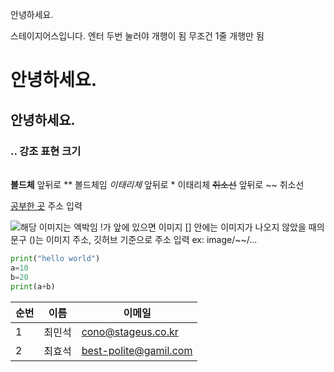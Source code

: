 안녕하세요.

스테이지어스입니다.   엔터 두번 눌러야 개행이 됨   무조건 1줄 개행만 됨

# 안녕하세요.
## 안녕하세요.
### ..                     강조 표현 크기
#### 
#####
######                        

**볼드체**     앞뒤로 ** 볼드체임
*이태리체*     앞뒤로 * 이태리체
~~취소선~~     앞뒤로 ~~ 취소선

[공부한 곳](https://stageus.co.kr)     주소 입력

![해당 이미지는 엑박임](https://avatars.githubusercontent.com/u/102031783?s=48&v=4) !가 앞에 있으면 이미지   [] 안에는 이미지가 나오지 않았을 때의 문구  ()는 이미지 주소,  깃허브 기준으로 주소 입력  ex: image/~~/...


```python
print("hello world")
a=10
b=20
print(a+b)
```

|순번|이름|이메일|
|---|:-:|---|
|1|최민석|cono@stageus.co.kr|                      표  | 는 데이터 정렬 역할   |:--| 오른쪽 정렬  |:-:| 가운데 정렬
|2|최효석|best-polite@gamil.com|